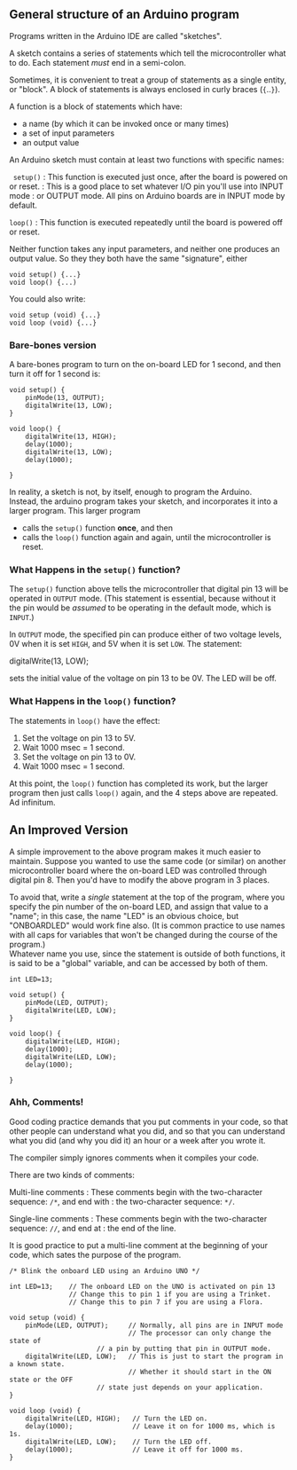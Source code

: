 ## General structure of an Arduino program ##

Programs written in the Arduino IDE are called "sketches".

A sketch contains a series of statements which tell the
microcontroller what to do.  Each statement *must* end in a semi-colon.

Sometimes, it is convenient to treat a group of statements as a single
entity, or "block".  A block of statements is always enclosed in curly 
braces (`{`..`}`).

A function is a block of statements which have:

* a name (by which it can be invoked once or many times)
* a set of input parameters
* an output value

An Arduino sketch must contain at least two functions with specific names:

` setup()`
: This function is executed just once, after the board is powered on or reset.
: This is a good place to set whatever I/O pin you'll use into INPUT mode 
: or OUTPUT mode.  All pins on Arduino boards are in INPUT mode by default.

`loop()`
: This function is executed repeatedly until the board is powered off or reset.

Neither function takes any input parameters, and neither one produces an output
value.  So they they both have the same "signature", either

    void setup() {...}
    void loop() {...)

You could also write:

    void setup (void) {...}
    void loop (void) {...}

### Bare-bones version ###

A bare-bones program to turn on the on-board LED for 1 second, and 
then turn it off for 1 second is:

    void setup() {
        pinMode(13, OUTPUT);
        digitalWrite(13, LOW);
    }

    void loop() {
        digitalWrite(13, HIGH);
        delay(1000);            
        digitalWrite(13, LOW); 
        delay(1000);            

    }

In reality, a sketch is not, by itself, enough to program the Arduino.  
Instead, the arduino program takes your sketch, and incorporates it into a 
larger program.  This larger program 

* calls the `setup()` function **once**, and then
* calls the `loop()` function again and again, until the microcontroller is reset.  

### What Happens in the `setup()` function? ###

The `setup()` function above tells the microcontroller that digital pin 13 will be
operated in `OUTPUT` mode.  (This statement is essential, because without it the
pin would be *assumed* to be operating in the default mode, which is `INPUT`.)

In `OUTPUT` mode, the specified pin can produce either of two voltage levels, 
0V when it is set `HIGH`, and 5V when it is set `LOW`.  The statement:

   digitalWrite(13, LOW);

sets the initial value of the voltage on pin 13 to be 0V.  The LED will be off.

### What Happens in the `loop()` function? ###

The statements in `loop()` have the effect:

1.  Set the voltage on pin 13 to 5V.
2.  Wait 1000 msec = 1 second.
3.  Set the voltage on pin 13 to 0V.
4.  Wait 1000 msec = 1 second.

At this point, the `loop()` function has completed its work, but the larger
program then just calls `loop()` again, and the 4 steps above are repeated.
Ad infinitum.

## An Improved Version ##

A simple improvement to the above program makes it much easier to
maintain.  Suppose you wanted to use the same code (or similar)
on another microcontroller board where the on-board LED was controlled 
through digital pin 8.  Then you'd have to modify the above program in 3 places.

To avoid that, write a *single* statement at the top of the program, where
you specify the pin number of the on-board LED, and assign that value to a
"name"; in this case, the name "LED" is an obvious choice, but "ONBOARDLED"
would work fine also.  (It is common practice to use names with all caps for
variables that won't be changed during the course of the program.)  
Whatever name you use, since the statement is outside of both functions,
it is said to be a "global" variable, and can be accessed by both of them.

    int LED=13;

    void setup() {
        pinMode(LED, OUTPUT);
        digitalWrite(LED, LOW);
    }

    void loop() {
        digitalWrite(LED, HIGH);
        delay(1000);            
        digitalWrite(LED, LOW); 
        delay(1000);            

    }

### Ahh, Comments! ###

Good coding practice demands that you put comments in your code, so that
other people can understand what you did, and so that you can understand what
you did (and why you did it) an hour or a week after you wrote it.

The compiler simply ignores comments when it compiles your code.

There are two kinds of comments:

Multi-line comments
: These comments begin with the two-character sequence: `/*`, and end with
: the two-character sequence: `*/`.

Single-line comments
: These comments begin with the two-character sequence: `//`, and end at 
: the end of the line.

It is good practice to put a multi-line comment at the beginning of your code,
which sates the purpose of the program.  

    /* Blink the onboard LED using an Arduino UNO */
     
    int LED=13;    // The onboard LED on the UNO is activated on pin 13
                   // Change this to pin 1 if you are using a Trinket.
                   // Change this to pin 7 if you are using a Flora.
    
    void setup (void) {
        pinMode(LED, OUTPUT);     // Normally, all pins are in INPUT mode
                                  // The processor can only change the state of
    			          // a pin by putting that pin in OUTPUT mode.
        digitalWrite(LED, LOW);   // This is just to start the program in a known state.
                                  // Whether it should start in the ON state or the OFF
    			          // state just depends on your application.
    }
    
    void loop (void) {
        digitalWrite(LED, HIGH);   // Turn the LED on.
        delay(1000);               // Leave it on for 1000 ms, which is 1s.
        digitalWrite(LED, LOW);    // Turn the LED off.
        delay(1000);               // Leave it off for 1000 ms.
    }
